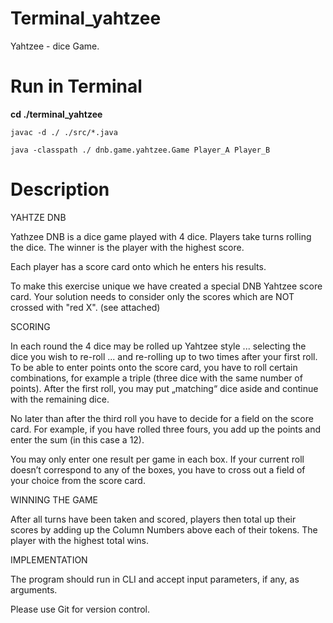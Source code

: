 # Terminal_yahtzee
Yahtzee - dice Game.

# Run in Terminal

**cd ./terminal_yahtzee**

```
javac -d ./ ./src/*.java
```
```
java -classpath ./ dnb.game.yahtzee.Game Player_A Player_B
```
# Description

YAHTZE DNB

Yathzee DNB is a dice game played with 4 dice.
Players take turns rolling the dice.
The winner is the player with the highest score.

Each player has a score card onto which he enters his results. 

To make this exercise unique we have created a special DNB Yahtzee score card.
Your solution needs to consider only the scores which are NOT crossed with "red X". (see attached)

SCORING

In each round the 4 dice may be rolled up Yahtzee style ... selecting the dice you wish to re-roll ... and re-rolling up to two times after your first roll.
To be able to enter points onto the score card, you have to roll certain combinations, for example a triple (three dice with the same number of points).
After the first roll, you may put „matching“ dice aside and continue with the remaining dice. 

No later than after the third roll you have to decide for a field on the score card.
For example, if you have rolled three fours, you add up the points and enter the sum (in this case a 12).

You may only enter one result per game in each box.
If your current roll doesn’t correspond to any of the boxes, you have to cross out a field of your choice from the score card.

WINNING THE GAME

After all turns have been taken and scored, players then total up their scores by adding up the Column Numbers above each of their tokens.
The player with the highest total wins.

IMPLEMENTATION

The program should run in CLI and accept input parameters, if any, as arguments.

Please use Git for version control. 
